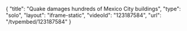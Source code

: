 {
    "title": "Quake damages hundreds of Mexico City buildings",
    "type": "solo",
    "layout": "iframe-static",
    "videoId": "123187584",
    "url": "\/tvpembed\/123187584"
}